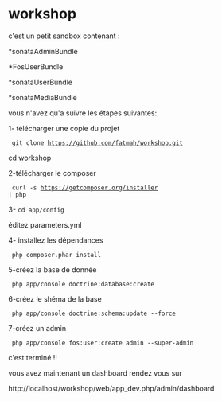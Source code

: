 workshop
========
c'est un petit sandbox contenant :


*sonataAdminBundle


*FosUserBundle


*sonataUserBundle


*sonataMediaBundle


vous n'avez qu'a suivre les étapes suivantes:


1- télécharger une copie du projet


<code> git clone https://github.com/fatmah/workshop.git </code>

cd workshop


2-télécharger le composer


<code> curl -s https://getcomposer.org/installer | php </code>

3- <code>cd app/config </code>


éditez parameters.yml

4- installez les dépendances


<code> php composer.phar install </code>

5-créez la base de donnée


 <code> php app/console doctrine:database:create </code>

6-créez le shéma de la base


<code> php app/console doctrine:schema:update --force </code>

7-créez un admin


<code> php app/console fos:user:create admin --super-admin </code>

c'est terminé !! 

vous avez maintenant un dashboard rendez vous sur


 http://localhost/workshop/web/app_dev.php/admin/dashboard




